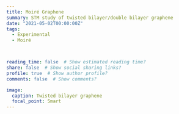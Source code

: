 ```yaml
---
title: Moiré Graphene
summary: STM study of twisted bilayer/double bilayer graphene
date: "2021-05-02T00:00:00Z"
tags:
  - Experimental
  - Moiré



reading_time: false  # Show estimated reading time?
share: false  # Show social sharing links?
profile: true  # Show author profile?
comments: false  # Show comments?

image:
  caption: Twisted bilayer graphene
  focal_point: Smart
---
```



